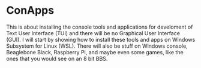 # ConApps

This is about installing the console tools and applications for develoment of
Text User Interface (TUI) and there will be no Graphical User Interface (GUI).
I will start by showing how to install these tools and apps on Windows Subsystem
for Linux (WSL). There will also be stuff on Windows console, Beaglebone Black,
Raspberry Pi, and maybe even some games, like the ones that you would see on
an 8 bit BBS.
